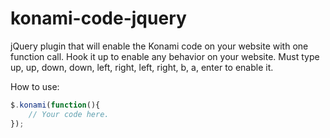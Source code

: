 konami-code-jquery
==================

jQuery plugin that will enable the Konami code on your website with one function call. Hook it up to enable any behavior on your website.
Must type up, up, down, down, left, right, left, right, b, a, enter to enable it. 

How to use:

```javascript
$.konami(function(){
	// Your code here. 
});
```

